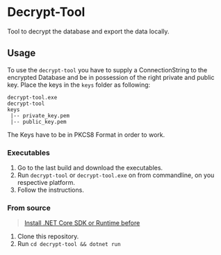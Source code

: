 # Decrypt-Tool

Tool to decrypt the database and export the data locally. 

## Usage

To use the `decrypt-tool` you have to supply a ConnectionString to the encrypted Database and be in possession of the right private and public key. Place the keys in the `keys` folder as following: 

```
decrypt-tool.exe
decrypt-tool
keys
 |-- private_key.pem
 |-- public_key.pem
```

The Keys have to be in PKCS8 Format in order to work. 

### Executables

1. Go to the last build and download the executables. 
2. Run `decrypt-tool` or `decrypt-tool.exe` on from commandline, on you respective platform.
3. Follow the instructions.

### From source

> [Install .NET Core SDK or Runtime before](https://dotnet.microsoft.com/download/dotnet/6.0)

1. Clone this repository.
2. Run `cd decrypt-tool && dotnet run` 
